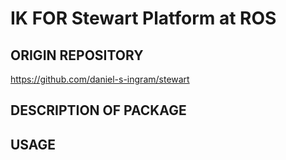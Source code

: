 # IK FOR Stewart Platform at ROS

## ORIGIN REPOSITORY
https://github.com/daniel-s-ingram/stewart

## DESCRIPTION OF PACKAGE

## USAGE
